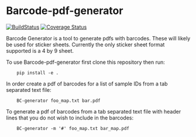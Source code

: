Barcode-pdf-generator
====================

[![BuildStatus](https://travis-ci.org/johnchase/Barcode-pdf-generator.svg?branch=master)](https://travis-ci.org/johnchase/Barcode-pdf-generator)
[![Coverage Status](https://coveralls.io/repos/johnchase/Barcode-pdf-generator/badge.svg)](https://coveralls.io/r/johnchase/Barcode-pdf-generator)

Barcode Generator is a tool to generate pdfs with barcodes. These will likely be used for sticker sheets. Currently the only sticker sheet format supported is a 4 by 9 sheet.

To use Barcode-pdf-generator first clone this repository then run:

        pip install -e .

In order create a pdf of barcodes for a list of sample IDs from a tab separated text file:

        BC-generator foo_map.txt bar.pdf

To generate a pdf of barcodes from a tab separated text file with header lines that you do not wish to include in the barcodes:

        BC-generator -m '#' foo_map.txt bar_map.pdf
